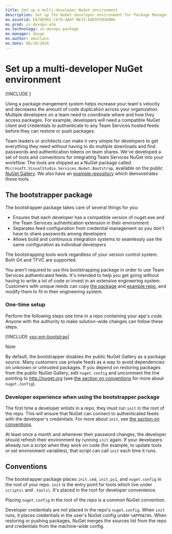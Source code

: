 ```yaml
---
title: Set up a multi-developer NuGet environment
description: Set up the NuGet developer environment for Package Management in VSTS or Team Foundation Server
ms.assetid: EA79E902-C679-4AA7-BE33-E865F593EB06
ms.prod: vs-devops-alm
ms.technology: vs-devops-package
ms.manager: douge
ms.author: amullans
ms.date: 08/10/2016
---
```


# Set up a multi-developer NuGet environment

[!INCLUDE [](../_shared/availability-nuget.md)]

Using a package mangement system helps increase your team's velocity and decreases the amount of code duplication across your organization.
Multiple developers on a team need to coordinate where and how they access packages.
For example, developers will need a compatible NuGet client and credentials to authenticate to any Team Services hosted feeds before they can restore or push packages.

Team leaders or architects can make it very simple for developers to get everything they need without having to do multiple downloads and find passwords and authentication tokens on team shares.
We've developed a set of tools and conventions for integrating Team Services NuGet into your workflow.
The tools are shipped as a NuGet package called `Microsoft.VisualStudio.Services.NuGet.Bootstrap`, available on the public [NuGet Gallery](https://www.nuget.org/packages?q=Microsoft.VisualStudio.Services.NuGet.Bootstrap).
We also have an [example repository](https://github.com/Microsoft/vsts-nuget-sample) which demonstrates these tools.

## The bootstrapper package

The bootstrapper package takes care of several things for you:
* Ensures that each developer has a compatible version of nuget.exe and the Team Services authentication extension in their environment
* Separates feed configuration from credential management so you don't have to share passwords among developers
* Allows build and continuous integration systems to seamlessly use the same configuration as individual developers

The bootstrapping tools work regardless of your version control system.
Both Git and TFVC are supported.

You aren't required to use this bootstrapping package in order to use Team Services authenticated feeds.
It's intended to help you get going without having to write a lot of code or invest in an extensive engineering system.
Customers with unique needs can copy [the package](https://www.nuget.org/packages?q=Microsoft.VisualStudio.Services.NuGet.Bootstrap) and [example repo](https://github.com/Microsoft/vsts-nuget-sample), and modify them to fit in their engineering system.

### One-time setup

Perform the following steps one time in a repo containing your app's code.
Anyone with the authority to make solution-wide changes can follow these steps.

[!INCLUDE [vss-pm-bootstrap](../_shared/nuget-bootstrap.md)]

>[!NOTE]
>By default, the bootstrapper disables the public NuGet Gallery as a package source.
>Many customers use private feeds as a way to avoid dependencies on unknown or untrusted packages.
>If you depend on restoring packages from the public NuGet Gallery, edit `nuget.config` and uncomment the line pointing to 
>http://nuget.org (see [the section on conventions](#conventions) for more about `nuget.config`).

### Developer experience when using the bootstrapper package

The first time a developer enlists in a repo, they must run `init` in the root of the repo.
This will ensure that NuGet can connect to authenticated feeds with the developer's credentials.
For more about `init`, see [the section on conventions](#conventions).

At least once a month and whenever their password changes, the developer should refresh their environment by running `init` again.
If your developers already run a script when they work on code (for example, to update tools or set environment variables), that script can call `init` each time it runs.


<a name="conventions"></a>
## Conventions

The bootstrapper package places `init.cmd`, `init.ps1`, and `nuget.config` in the root of your repo.
`init` is the entry point for tools which live under `scripts\` and `.tools\`.
It's placed in the root for developer convenience.

Placing `nuget.config` in the root of the repo is a common NuGet convention.

Developer credentials are not placed in the repo's `nuget.config`.
When `init` runs, it places credentials in the user's NuGet config under `%APPDATA%`.
When restoring or pushing packages, NuGet merges the sources list from the repo and credentials from the machine-wide config.